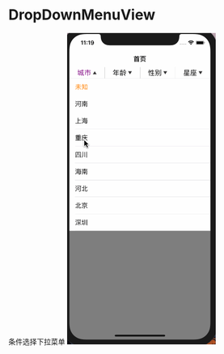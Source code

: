# DropDownMenuView
条件选择下拉菜单
![image](https://github.com/liuxiaoxin369/DropDownMenuView/blob/master/DropDownMenu.gif)
